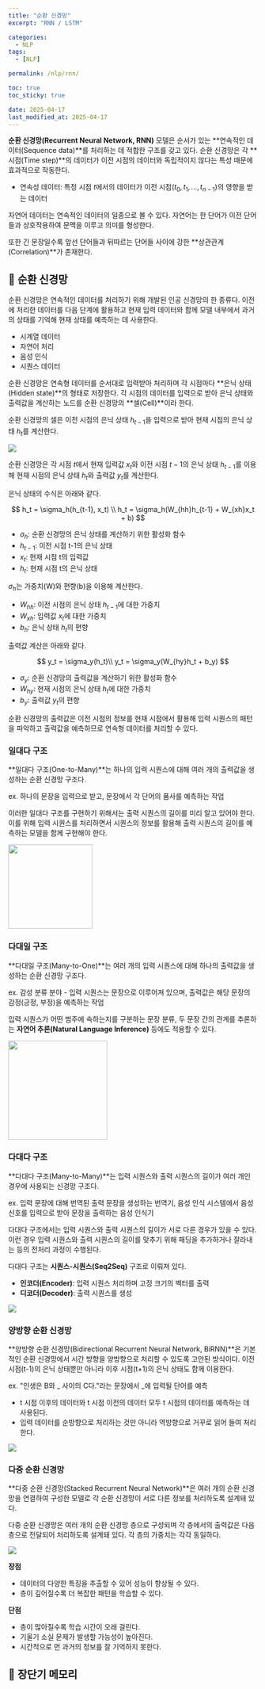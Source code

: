 ```yaml
---
title: "순환 신경망"
excerpt: "RNN / LSTM"

categories:
  - NLP
tags:
  - [NLP]

permalink: /nlp/rnn/

toc: true
toc_sticky: true

date: 2025-04-17
last_modified_at: 2025-04-17
---
```

**순환 신경망(Recurrent Neural Network, RNN)** 모델은 순서가 있는 **연속적인 데이터(Sequence data)**를 처리하는 데 적합한 구조를 갖고 있다. 순환 신경망은 각 **시점(Time step)**의 데이터가 이전 시점의 데이터와 독립적이지 않다는 특성 때문에 효과적으로 작동한다. 

- 연속성 데이터: 특정 시점 $t$에서의 데이터가 이전 시점($t_0, t_1, ..., t_{n-1}$)의 영향을 받는 데이터

자연어 데이터는 연속적인 데이터의 일종으로 볼 수 있다. 자연어는 한 단어가 이전 단어들과 상호작용하여 문맥을 이루고 의미를 형성한다. 

또한 긴 문장일수록 앞선 단어들과 뒤따르는 단어들 사이에 강한 **상관관계(Correlation)**가 존재한다.

## 🦥 순환 신경망

순환 신경망은 연속적인 데이터를 처리하기 위해 개발된 인공 신경망의 한 종류다. 이전에 처리한 데이터를 다음 단계에 활용하고 현재 입력 데이터와 함께 모델 내부에서 과거의 상태를 기억해 현재 상태를 예측하는 데 사용한다.

- 시계열 데이터
- 자연어 처리
- 음성 인식
- 시퀀스 데이터

순환 신경망은 연속형 데이터를 순서대로 입력받아 처리하며 각 시점마다 **은닉 상태(Hidden state)**의 형태로 저장한다. 각 시점의 데이터를 입력으로 받아 은닉 상태와 출력값을 계산하는 노드를 순환 신경망의 **셀(Cell)**이라 한다.

순환 신경망의 셀은 이전 시점의 은닉 상태 $h_{t-1}$을 입력으로 받아 현재 시점의 은닉 상태 $h_t$를 계산한다.

<img src="https://images.velog.io/images/yuns_u/post/ccbb28ea-fa08-4d23-804e-419e6f578e4b/image.png">

순환 신경망은 각 시점 $t$에서 현재 입력값 $x_t$와 이전 시점 $t-1$의 은닉 상태 $h_{t-1}$를 이용해 현재 시점의 은닉 상태 $h_t$와 출력값 $y_t$를 계산한다.

은닉 상태의 수식은 아래와 같다.

$$
h_t = \sigma_h(h_{t-1}, x_t) \\
h_t = \sigma_h(W_{hh}h_{t-1} + W_{xh}x_t + b)
$$

- $\sigma_h$: 순환 신경망의 은닉 상태를 계산하기 위한 활성화 함수
- $h_{t-1}$: 이전 시점 t-1의 은닉 상태
- $x_t$: 현재 시점 t의 입력값
- $h_t$: 현재 시점 t의 은닉 상태

$\sigma_h$는 가중치(W)와 편향(b)을 이용해 계산한다. 
- $W_{hh}$: 이전 시점의 은닉 상태 $h_{t-1}$에 대한 가중치
- $W_{xh}$: 입력값 $x_t$에 대한 가중치
- $b_h$: 은닉 상태 $h_t$의 편향

출력값 계산은 아래와 같다.

$$
y_t = \sigma_y(h_t)\\
y_t = \sigma_y(W_{hy}h_t + b_y)
$$

- $\sigma_y$: 순환 신경망의 출력값을 계산하기 위한 활성화 함수
- $W_{hy}$: 현재 시점의 은닉 상태 $h_t$에 대한 가중치
- $b_y$: 출력값 $y_t$의 편향

순환 신경망의 출력값은 이전 시점의 정보를 현재 시점에서 활용해 입력 시퀀스의 패턴을 파악하고 출력값을 예측하므로 연속형 데이터를 처리할 수 있다.

### 일대다 구조

**일대다 구조(One-to-Many)**는 하나의 입력 시퀀스에 대해 여러 개의 출력값을 생성하는 순환 신경망 구조다.

ex. 하나의 문장을 입력으로 받고, 문장에서 각 단어의 품사를 예측하는 작업

이러한 일대다 구조를 구현하기 위해서는 출력 시퀀스의 길이를 미리 알고 있어야 한다. 이를 위해 입력 시퀀스를 처리하면서 시퀀스의 정보를 활용해 출력 시퀀스의 길이를 예측하는 모델을 함께 구현해야 한다.

<img src="https://encrypted-tbn0.gstatic.com/images?q=tbn:ANd9GcQr-e9ElLkpsqC_cjyvcuuSY-BDSbniymnfnezOgGUEbt-2ZHo8Mkv2MgsqMxFfPvpJWw&usqp=CAU" width="170px">

### 다대일 구조

**다대일 구조(Many-to-One)**는 여러 개의 입력 시퀀스에 대해 하나의 출력값을 생성하는 순환 신경망 구조다.

ex. 감성 분류 분야 - 입력 시퀀스는 문장으로 이루어져 있으며, 출력값은 해당 문장의 감정(긍정, 부정)을 예측하는 작업

입력 시퀀스가 어떤 범주에 속하는지를 구분하는 문장 분류, 두 문장 간의 관계를 추론하는 **자연어 추론(Natural Language Inference)** 등에도 적용할 수 있다.

<img src="https://github.com/user-attachments/assets/3272aa0f-560d-456d-8280-89cfd2111b9a" width="200px">

### 다대다 구조

**다대다 구조(Many-to-Many)**는 입력 시퀀스와 출력 시퀀스의 길이가 여러 개인 경우에 사용되는 신경망 구조다. 

ex. 입력 문장에 대해 번역된 출력 문장을 생성하는 번역기, 음성 인식 시스템에서 음성 신호를 입력으로 받아 문장을 출력하는 음성 인식기

다대다 구조에서는 입력 시퀀스와 출력 시퀀스의 길이가 서로 다른 경우가 있을 수 있다. 이런 경우 입력 시퀀스와 출력 시퀀스의 길이를 맞추기 위해 패딩을 추가하거나 잘라내는 등의 전처리 과정이 수행된다.

다대다 구조는 **시퀀스-시퀀스(Seq2Seq)** 구조로 이뤄져 있다.
- **인코더(Encoder)**: 입력 시퀀스 처리하며 고정 크기의 벡터를 출력
- **디코더(Decoder)**: 출력 시퀀스를 생성

<img src="https://github.com/user-attachments/assets/18ce0a8b-1350-4d13-86fe-82fa1daa06d3">

### 양방향 순환 신경망

**양방향 순환 신경망(Bidirectional Recurrent Neural Network, BiRNN)**은 기본적인 순환 신경망에서 시간 방향을 양방향으로 처리할 수 있도록 고안된 방식이다. 이전 시점(t-1)의 은닉 상태뿐만 아니라 이후 시점(t+1)의 은닉 상태도 함께 이용한다.

ex. "인생은 B와 _ 사이의 C다."라는 문장에서 _에 입력될 단어를 예측

- t 시점 이후의 데이터와 t 시점 이전의 데이터 모두 t 시점의 데이터를 예측하는 데 사용된다.
- 입력 데이터를 순방향으로 처리하는 것만 아니라 역방향으로 거꾸로 읽어 들여 처리한다.

<img src="https://miro.medium.com/max/1313/1*6QnPUSv_t9BY9Fv8_aLb-Q.png">

### 다중 순환 신경망

**다중 순환 신경망(Stacked Recurrent Neural Network)**은 여러 개의 순환 신경망을 연결하여 구성한 모델로 각 순환 신경망이 서로 다른 정보를 처리하도록 설계돼 있다.

다중 순환 신경망은 여러 개의 순환 신경망 층으로 구성되며 각 층에서의 출력값은 다음 층으로 전달되어 처리하도록 설계돼 있다. 각 층의 가중치는 각각 동일하다.

<img src="https://lh6.googleusercontent.com/rC1DSgjlmobtRxMPFi14hkMdDqSkEkuOX7EW_QrLFSymjasIM95Za2Wf-VwSC1Tq1sjJlOPLJ92q7PTKJh2hjBoXQawM6MQC27east67GFDklTalljlt0cFLZnPMdhp8erzO">

**장점**<br>
- 데이터의 다양한 특징을 추출할 수 있어 성능이 향상될 수 있다.
- 층이 깊어질수록 더 복잡한 패턴을 학습할 수 있다.

**단점**<br>
- 층이 많아질수록 학습 시간이 오래 걸린다.
- 기울기 소실 문제가 발생할 가능성이 높아진다.
- 시간적으로 먼 과거의 정보를 잘 기억하지 못한다.

## 🦥 장단기 메모리
